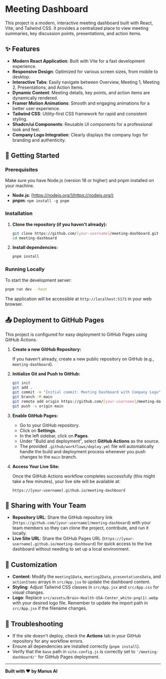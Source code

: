 # Meeting Dashboard

This project is a modern, interactive meeting dashboard built with React, Vite, and Tailwind CSS. It provides a centralized place to view meeting summaries, key discussion points, presentations, and action items.

## ✨ Features

- **Modern React Application**: Built with Vite for a fast development experience.
- **Responsive Design**: Optimized for various screen sizes, from mobile to desktop.
- **Interactive Tabs**: Easily navigate between Overview, Meeting 1, Meeting 2, Presentations, and Action Items.
- **Dynamic Content**: Meeting details, key points, and action items are dynamically rendered.
- **Framer Motion Animations**: Smooth and engaging animations for a better user experience.
- **Tailwind CSS**: Utility-first CSS framework for rapid and consistent styling.
- **Shadcn/ui Components**: Reusable UI components for a professional look and feel.
- **Company Logo Integration**: Clearly displays the company logo for branding and authenticity.

## 🚀 Getting Started

### Prerequisites

Make sure you have Node.js (version 18 or higher) and pnpm installed on your machine.

- **Node.js**: [https://nodejs.org/](https://nodejs.org/)
- **pnpm**: `npm install -g pnpm`

### Installation

1.  **Clone the repository (if you haven't already):**

    ```bash
    git clone https://github.com/[your-username]/meeting-dashboard.git
    cd meeting-dashboard
    ```

2.  **Install dependencies:**

    ```bash
    pnpm install
    ```

### Running Locally

To start the development server:

```bash
pnpm run dev --host
```

The application will be accessible at `http://localhost:5173` in your web browser.

## 📤 Deployment to GitHub Pages

This project is configured for easy deployment to GitHub Pages using GitHub Actions.

1.  **Create a new GitHub Repository:**

    If you haven't already, create a new public repository on GitHub (e.g., `meeting-dashboard`).

2.  **Initialize Git and Push to GitHub:**

    ```bash
    git init
    git add .
    git commit -m "Initial commit: Meeting Dashboard with Company Logo"
    git branch -M main
    git remote add origin https://github.com/[your-username]/meeting-dashboard.git
    git push -u origin main
    ```

3.  **Enable GitHub Pages:**

    -   Go to your GitHub repository.
    -   Click on **Settings**.
    -   In the left sidebar, click on **Pages**.
    -   Under "Build and deployment", select **GitHub Actions** as the source.
    -   The provided `.github/workflows/deploy.yml` file will automatically handle the build and deployment process whenever you push changes to the `main` branch.

4.  **Access Your Live Site:**

    Once the GitHub Actions workflow completes successfully (this might take a few minutes), your live site will be available at:

    `https://[your-username].github.io/meeting-dashboard`

## 🤝 Sharing with Your Team

-   **Repository URL**: Share the GitHub repository link (`https://github.com/[your-username]/meeting-dashboard`) with your team members so they can clone the project, contribute, and run it locally.
-   **Live Site URL**: Share the GitHub Pages URL (`https://[your-username].github.io/meeting-dashboard`) for quick access to the live dashboard without needing to set up a local environment.

## 🎨 Customization

-   **Content**: Modify the `meeting1Data`, `meeting2Data`, `presentationsData`, and `actionItems` arrays in `src/App.jsx` to update the dashboard content.
-   **Styling**: Adjust Tailwind CSS classes in `src/App.jsx` and `src/App.css` for visual changes.
-   **Logo**: Replace `src/assets/Brain-Health-USA-Center_white-png(1).webp` with your desired logo file. Remember to update the import path in `src/App.jsx` if the filename changes.

## 🐞 Troubleshooting

-   If the site doesn't deploy, check the **Actions** tab in your GitHub repository for any workflow errors.
-   Ensure all dependencies are installed correctly (`pnpm install`).
-   Verify that the `base` path in `vite.config.js` is correctly set to `'/meeting-dashboard/'` for GitHub Pages deployment.

---

**Built with ❤️ by Manus AI**

